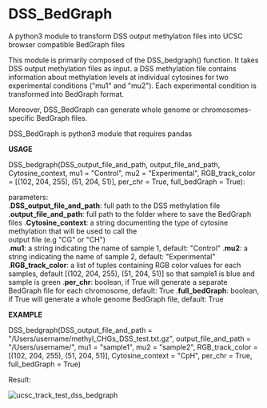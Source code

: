 # DSS_BedGraph

A python3 module to transform DSS output methylation files into UCSC browser compatible BedGraph files

This module is primarily composed of the DSS_bedgraph() function. It takes DSS output methylation files as input. 
a DSS methylation file contains information about methylation levels at individual cytosines for two experimental conditions ("mu1" and "mu2"). Each experimental condition is transformed into BedGraph format. 

Moreover,  DSS_BedGraph can generate whole genome or chromosomes-specific BedGraph files.

DSS_BedGraph is python3 module that requires pandas


**USAGE**

DSS_bedgraph(DSS_output_file_and_path, output_file_and_path, Cytosine_context, mu1 = "Control", mu2 = "Experimental", RGB_track_color = [(102, 204, 255), (51, 204, 51)], per_chr = True, full_bedGraph = True):

parameters:                  
                             .**DSS_output_file_and_path**: full path to the DSS methylation file
                             .**output_file_and_path**: full path to the folder where to save the BedGraph files
                             .**Cytosine_context**: a string documenting the type of cytosine methylation that will be used to call the             
                              output file (e.g "CG" or "CH")    
                             .**mu1**: a string indicating the name of sample 1, default: "Control"
                             .**mu2**: a string indicating the name of sample 2, default: "Experimental"
                             .**RGB_track_color**: a list of tuples containing RGB color values for each samples, default [(102, 204, 255), (51, 204, 51)] so that sample1 is blue and sample is green
                             .**per_chr**: boolean, if True will generate a separate BedGraph file for each chromosome, default: True
                             .**full_bedGraph**: boolean, if True will generate a whole genome BedGraph file, default: True
                             
                           
**EXAMPLE**

DSS_bedgraph(DSS_output_file_and_path = "/Users/username/methyl_CHGs_DSS_test.txt.gz", output_file_and_path = "/Users/username/", mu1 = "sample1", mu2 = "sample2", RGB_track_color = [(102, 204, 255), (51, 204, 51)], Cytosine_context = "CpH", per_chr = True, full_bedGraph = True)
                             
                                          
Result:


![ucsc_track_test_dss_bedgraph](https://user-images.githubusercontent.com/36674021/47677214-e6493400-db94-11e8-9e44-47987b961e21.png)
                        
                              
                              
                              
